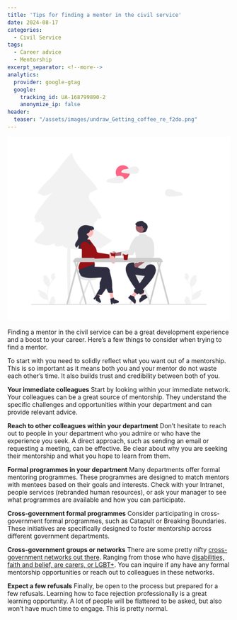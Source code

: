 ```yaml
---
title: 'Tips for finding a mentor in the civil service'
date: 2024-08-17
categories:
  - Civil Service
tags:
  - Career advice
  - Mentorship
excerpt_separator: <!--more-->
analytics:
  provider: google-gtag
  google:
    tracking_id: UA-168799890-2
    anonymize_ip: false
header:
  teaser: "/assets/images/undraw_Getting_coffee_re_f2do.png"
---
```


![](/assets/images/undraw_Getting_coffee_re_f2do.png)

Finding a mentor in the civil service can be a great development experience and a boost to your career. Here’s a few things to consider when trying to find a mentor.

To start with you need to solidly reflect what you want out of a mentorship. This is so important as it means both you and your mentor do not waste each other’s time. It also builds trust and credibility between both of you. 

**Your immediate colleagues**
Start by looking within your immediate network. Your colleagues can be a great source of mentorship. They understand the specific challenges and opportunities within your department and can provide relevant advice. 

**Reach to other colleagues within your department**
Don’t hesitate to reach out to people in your department who you admire or who have the experience you seek. A direct approach, such as sending an email or requesting a meeting, can be effective. Be clear about why you are seeking their mentorship and what you hope to learn from them.

**Formal programmes in your department**
Many departments offer formal mentoring programmes. These programmes are designed to match mentors with mentees based on their goals and interests. Check with your Intranet, people services (rebranded human resources), or ask your manager to see what programmes are available and how you can participate.

**Cross-government formal programmes**
Consider participating in cross-government formal programmes, such as Catapult or Breaking Boundaries. These initiatives are specifically designed to foster mentorship across different government departments.

**Cross-government groups or networks**
There are some pretty nifty [cross-government networks out there](https://www.civil-service-careers.gov.uk/civil-service-networks/). Ranging from those who have [disabilities, faith and belief, are carers, or LGBT+](https://www.gov.uk/government/publications/civil-service-staff-networks). You can inquire if any have any formal mentorship opportunities or reach out to colleagues in these networks.

**Expect a few refusals**
Finally, be open to the process but prepared for a few refusals. Learning how to face rejection professionally is a great learning opportunity. A lot of people will be flattered to be asked, but also won’t have much time to engage. This is pretty normal.
